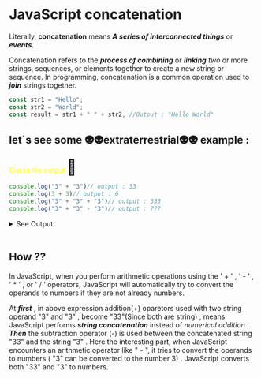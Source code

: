 # JavaScript concatenation

 Literally, __concatenation__ means ___A series of interconnected things___ or ___events___.
<br>

Concatenation refers to the ___process of combining___ or ___linking___ _two_ or more strings, sequences, or elements together to create a new string or sequence. In programming, concatenation is a common operation used to ___join___ strings together.

```javascript
const str1 = "Hello";
const str2 = "World";
const result = str1 + " " + str2; //Output : "Hello World"
```

## let`s see some 👽👽extraterrestrial👽👽 example : <br>

<span style="color : yellow">Guess the output </span><span style="font-size: 30px">🤯</span>

```javascript 
console.log("3" + "3")// output : 33
console.log(3 + 3)// output : 6
console.log("3" + "3" + "3")// output : 333
console.log("3" + "3" - "3")// output : ???
```
<details>
<summary>See Output</summary><br>

```
30
```
</details><br>

## How ??
 In JavaScript, when you perform arithmetic operations using the ' + ' , ' - ' , ' * ' , or  ' / ' operators, JavaScript will automatically try to convert the operands to numbers if they are not already numbers. <br>

 At ___first___ , in above expression addition(+) oparetors used with two string operand "3" and "3" , become "33"(Since both are string) , means JavaScript performs ___string concatenation___ instead of _numerical addition_ . ___Then___  the subtraction operator (-) is used between the concatenated string "33" and the string "3" . Here the interesting part, when JavaScript encounters an arithmetic operator like " - ", it tries to convert the operands to numbers ( "3" can be converted to the number 3) . JavaScript converts both "33" and "3" to numbers.






